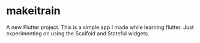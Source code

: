 # makeitrain

A new Flutter project.
This is a simple app I made while learning flutter. Just experimenting on using the Scalfold and Stateful widgets.
